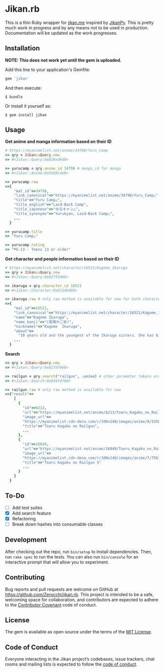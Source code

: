 # Jikan.rb

This is a thin Ruby wrapper for [jikan.me](http://jikan.me) inspired by [JikanPy](https://github.com/AWConant/jikanpy). This is pretty much work in progress and by any means not to be used in production. Documentation will be updated as the work progresses.

## Installation

**NOTE: This does not work yet until the gem is uploaded.**

Add this line to your application's Gemfile:

```ruby
gem 'jikan'
```

And then execute:

    $ bundle

Or install it yourself as:

    $ gem install jikan

## Usage

**Get anime and manga information based on their ID**

```ruby
# https://myanimelist.net/anime/34798/Yuru_Camp
>> qry = Jikan::Query.new
=> #<Jikan::Query:0x026ed9d0>

>> yurucamp = qry.anime_id 34798 # manga_id for manga
=> #<Jikan::Anime:0x0168c4e0>

>> yurucamp.raw
=>{
    "mal_id"=>34798,
    "link_canonical"=>"https://myanimelist.net/anime/34798/Yuru_Camp△",
    "title"=>"Yuru Camp△",
    "title_english"=>"Laid-Back Camp",
    "title_japanese"=>"ゆるキャン△",
    "title_synonyms"=>"Yurukyan, Laid-Back Camp△",
    ...
  }

>> yurucamp.title
=> "Yuru Camp△"

>> yurucamp.rating
=> "PG-13 - Teens 13 or older"
```

**Get character and people information based on their ID**

```ruby
# https://myanimelist.net/character/16521/Kagome_Ikaruga
>> qry = Jikan::Query.new
=> #<Jikan::Query:0x027554b8>

>> ikaruga = qry.character_id 16521
=> #<Jikan::Character:0x0134b080>

>> ikaruga.raw # only raw method is available for now for both character and people
=>{
    "mal_id"=>16521,
    "link_canonical"=>"https://myanimelist.net/character/16521/Kagome_Ikaruga",
    "name"=>"Kagome Ikaruga",
    "name_kanji"=>"(斑鳩かごめ)",
    "nicknames"=>"Kagome  Ikaruga",
    "about"=>
      "10 years old and the youngest of the Ikaruga sisters. She has bigger breast than Ayame so she covers them. She seems to like Masashi.",
    ...
  }
```

**Search**
``` ruby
>> qry = Jikan::Query.new
=> #<Jikan::Query:0x027d70e8>

>> railgun = qry.search("railgun", :anime) # other parameter tokens are :manga, :character, :person
=> #<Jikan::Search:0x016fd760>

>> railgun.raw # only raw method is available for now
=>{"result"=>
    [
      { 
        "id"=>6213,
        "url"=>"https://myanimelist.net/anime/6213/Toaru_Kagaku_no_Railgun",
        "image_url"=>
        "https://myanimelist.cdn-dena.com/r/100x140/images/anime/8/53581.jpg?s=4003b92ef0e723389087b69a8a08d742",
        "title"=>"Toaru Kagaku no Railgun",
        ...
      },
      {
        "id"=>16049,
        "url"=>"https://myanimelist.net/anime/16049/Toaru_Kagaku_no_Railgun_S",
        "image_url"=>
        "https://myanimelist.cdn-dena.com/r/100x140/images/anime/7/75610.jpg?s=ca85d87b5ff134c73f03184d111604c0",
        "title"=>"Toaru Kagaku no Railgun S"
        ...
      }
    ]
  }
```

## To-Do
- [ ] Add test suites
- [X] Add search feature
- [X] Refactoring 
- [ ] Break down hashes into consumable classes

## Development

After checking out the repo, run `bin/setup` to install dependencies. Then, run `rake spec` to run the tests. You can also run `bin/console` for an interactive prompt that will allow you to experiment.

## Contributing

Bug reports and pull requests are welcome on GitHub at https://github.com/Zerocchi/jikan.rb. This project is intended to be a safe, welcoming space for collaboration, and contributors are expected to adhere to the [Contributor Covenant](http://contributor-covenant.org) code of conduct.

## License

The gem is available as open source under the terms of the [MIT License](https://opensource.org/licenses/MIT).

## Code of Conduct

Everyone interacting in the Jikan project’s codebases, issue trackers, chat rooms and mailing lists is expected to follow the [code of conduct](https://github.com/Zerocchi/jikan/blob/master/CODE_OF_CONDUCT.md).
